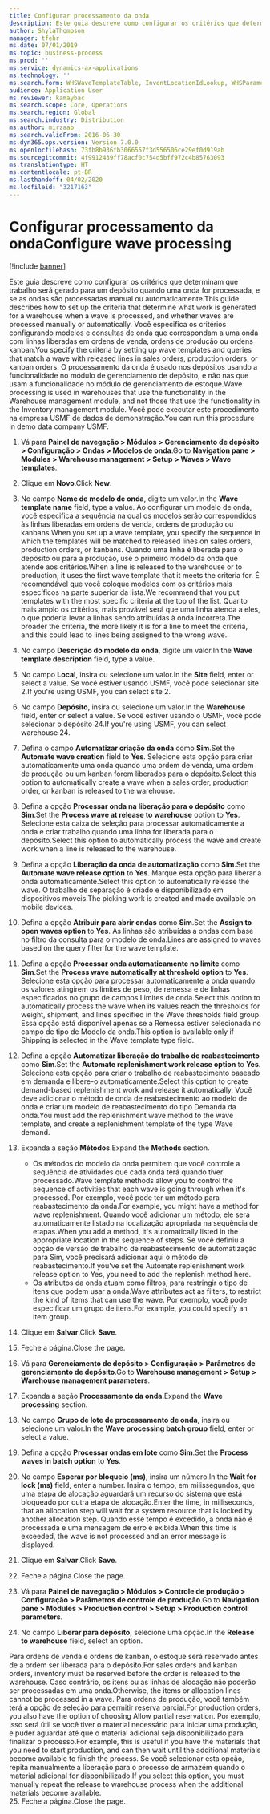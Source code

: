 ```yaml
---
title: Configurar processamento da onda
description: Este guia descreve como configurar os critérios que determinam que trabalho será gerado para um depósito quando uma onda for processada, e se as ondas são processadas manual ou automaticamente.
author: ShylaThompson
manager: tfehr
ms.date: 07/01/2019
ms.topic: business-process
ms.prod: ''
ms.service: dynamics-ax-applications
ms.technology: ''
ms.search.form: WHSWaveTemplateTable, InventLocationIdLookup, WHSParameters, ProdParameters
audience: Application User
ms.reviewer: kamaybac
ms.search.scope: Core, Operations
ms.search.region: Global
ms.search.industry: Distribution
ms.author: mirzaab
ms.search.validFrom: 2016-06-30
ms.dyn365.ops.version: Version 7.0.0
ms.openlocfilehash: 73fb8b936fb3066557f3d556506ce29ef0d919ab
ms.sourcegitcommit: 4f9912439ff78acf0c754d5bff972c4b85763093
ms.translationtype: HT
ms.contentlocale: pt-BR
ms.lasthandoff: 04/02/2020
ms.locfileid: "3217163"
---
```

# <a name="configure-wave-processing"></a><span data-ttu-id="888b8-103">Configurar processamento da onda</span><span class="sxs-lookup"><span data-stu-id="888b8-103">Configure wave processing</span></span>

[!include [banner](../../includes/banner.md)]

<span data-ttu-id="888b8-104">Este guia descreve como configurar os critérios que determinam que trabalho será gerado para um depósito quando uma onda for processada, e se as ondas são processadas manual ou automaticamente.</span><span class="sxs-lookup"><span data-stu-id="888b8-104">This guide describes how to set up the criteria that determine what work is generated for a warehouse when a wave is processed, and whether waves are processed manually or automatically.</span></span> <span data-ttu-id="888b8-105">Você especifica os critérios configurando modelos e consultas de onda que correspondam a uma onda com linhas liberadas em ordens de venda, ordens de produção ou ordens kanban.</span><span class="sxs-lookup"><span data-stu-id="888b8-105">You specify the criteria by setting up wave templates and queries that match a wave with released lines in sales orders, production orders, or kanban orders.</span></span> <span data-ttu-id="888b8-106">O processamento da onda é usado nos depósitos usando a funcionalidade no módulo de gerenciamento de depósito, e não nas que usam a funcionalidade no módulo de gerenciamento de estoque.</span><span class="sxs-lookup"><span data-stu-id="888b8-106">Wave processing is used in warehouses that use the functionality in the Warehouse management module, and not those that use the functionality in the Inventory management module.</span></span> <span data-ttu-id="888b8-107">Você pode executar este procedimento na empresa USMF de dados de demonstração.</span><span class="sxs-lookup"><span data-stu-id="888b8-107">You can run this procedure in demo data company USMF.</span></span>

1. <span data-ttu-id="888b8-108">Vá para **Painel de navegação > Módulos > Gerenciamento de depósito > Configuração > Ondas > Modelos de onda**.</span><span class="sxs-lookup"><span data-stu-id="888b8-108">Go to **Navigation pane > Modules > Warehouse management > Setup > Waves > Wave templates**.</span></span>
2. <span data-ttu-id="888b8-109">Clique em **Novo**.</span><span class="sxs-lookup"><span data-stu-id="888b8-109">Click **New**.</span></span>
3. <span data-ttu-id="888b8-110">No campo **Nome de modelo de onda**, digite um valor.</span><span class="sxs-lookup"><span data-stu-id="888b8-110">In the **Wave template name** field, type a value.</span></span> <span data-ttu-id="888b8-111">Ao configurar um modelo de onda, você especifica a sequência na qual os modelos serão correspondidos às linhas liberadas em ordens de venda, ordens de produção ou kanbans.</span><span class="sxs-lookup"><span data-stu-id="888b8-111">When you set up a wave template, you specify the sequence in which the templates will be matched to released lines on sales orders, production orders, or kanbans.</span></span> <span data-ttu-id="888b8-112">Quando uma linha é liberada para o depósito ou para a produção, use o primeiro modelo da onda que atende aos critérios.</span><span class="sxs-lookup"><span data-stu-id="888b8-112">When a line is released to the warehouse or to production, it uses the first wave template that it meets the criteria for.</span></span> <span data-ttu-id="888b8-113">É recomendável que você coloque modelos com os critérios mais específicos na parte superior da lista.</span><span class="sxs-lookup"><span data-stu-id="888b8-113">We recommend that you put templates with the most specific criteria at the top of the list.</span></span> <span data-ttu-id="888b8-114">Quanto mais amplo os critérios, mais provável será que uma linha atenda a eles, o que poderia levar a linhas sendo atribuídas à onda incorreta.</span><span class="sxs-lookup"><span data-stu-id="888b8-114">The broader the criteria, the more likely it is for a line to meet the criteria, and this could lead to lines being assigned to the wrong wave.</span></span>  
4. <span data-ttu-id="888b8-115">No campo **Descrição do modelo da onda**, digite um valor.</span><span class="sxs-lookup"><span data-stu-id="888b8-115">In the **Wave template description** field, type a value.</span></span>
5. <span data-ttu-id="888b8-116">No campo **Local**, insira ou selecione um valor.</span><span class="sxs-lookup"><span data-stu-id="888b8-116">In the **Site** field, enter or select a value.</span></span> <span data-ttu-id="888b8-117">Se você estiver usando USMF, você pode selecionar site 2.</span><span class="sxs-lookup"><span data-stu-id="888b8-117">If you're using USMF, you can select site 2.</span></span>  
6. <span data-ttu-id="888b8-118">No campo **Depósito**, insira ou selecione um valor.</span><span class="sxs-lookup"><span data-stu-id="888b8-118">In the **Warehouse** field, enter or select a value.</span></span> <span data-ttu-id="888b8-119">Se você estiver usando o USMF, você pode selecionar o depósito 24.</span><span class="sxs-lookup"><span data-stu-id="888b8-119">If you're using USMF, you can select warehouse 24.</span></span>  
7. <span data-ttu-id="888b8-120">Defina o campo **Automatizar criação da onda** como **Sim**.</span><span class="sxs-lookup"><span data-stu-id="888b8-120">Set the **Automate wave creation** field to **Yes**.</span></span> <span data-ttu-id="888b8-121">Selecione esta opção para criar automaticamente uma onda quando uma ordem de venda, uma ordem de produção ou um kanban forem liberados para o depósito.</span><span class="sxs-lookup"><span data-stu-id="888b8-121">Select this option to automatically create a wave when a sales order, production order, or kanban is released to the warehouse.</span></span>  
8. <span data-ttu-id="888b8-122">Defina a opção **Processar onda na liberação para o depósito** como **Sim**.</span><span class="sxs-lookup"><span data-stu-id="888b8-122">Set the **Process wave at release to warehouse** option to **Yes**.</span></span> <span data-ttu-id="888b8-123">Selecione esta caixa de seleção para processar automaticamente a onda e criar trabalho quando uma linha for liberada para o depósito.</span><span class="sxs-lookup"><span data-stu-id="888b8-123">Select this option to automatically process the wave and create work when a line is released to the warehouse.</span></span>  
9. <span data-ttu-id="888b8-124">Defina a opção **Liberação da onda de automatização** como **Sim**.</span><span class="sxs-lookup"><span data-stu-id="888b8-124">Set the **Automate wave release option** to **Yes**.</span></span> <span data-ttu-id="888b8-125">Marque esta opção para liberar a onda automaticamente.</span><span class="sxs-lookup"><span data-stu-id="888b8-125">Select this option to automatically release the wave.</span></span> <span data-ttu-id="888b8-126">O trabalho de separação é criado e disponibilizado em dispositivos móveis.</span><span class="sxs-lookup"><span data-stu-id="888b8-126">The picking work is created and made available on mobile devices.</span></span>  
10. <span data-ttu-id="888b8-127">Defina a opção **Atribuir para abrir ondas** como **Sim**.</span><span class="sxs-lookup"><span data-stu-id="888b8-127">Set the **Assign to open waves option** to **Yes**.</span></span> <span data-ttu-id="888b8-128">As linhas são atribuídas a ondas com base no filtro da consulta para o modelo de onda.</span><span class="sxs-lookup"><span data-stu-id="888b8-128">Lines are assigned to waves based on the query filter for the wave template.</span></span>  
11. <span data-ttu-id="888b8-129">Defina a opção **Processar onda automaticamente no limite** como **Sim**.</span><span class="sxs-lookup"><span data-stu-id="888b8-129">Set the **Process wave automatically at threshold option** to **Yes**.</span></span> <span data-ttu-id="888b8-130">Selecione esta opção para processar automaticamente a onda quando os valores atingirem os limites de peso, de remessa e de linhas especificados no grupo de campos Limites de onda.</span><span class="sxs-lookup"><span data-stu-id="888b8-130">Select this option to automatically process the wave when its values reach the thresholds for weight, shipment, and lines specified in the Wave thresholds field group.</span></span> <span data-ttu-id="888b8-131">Essa opção está disponível apenas se a Remessa estiver selecionada no campo de tipo de Modelo da onda.</span><span class="sxs-lookup"><span data-stu-id="888b8-131">This option is available only if Shipping is selected in the Wave template type field.</span></span>  
12. <span data-ttu-id="888b8-132">Defina a opção **Automatizar liberação do trabalho de reabastecimento** como **Sim**.</span><span class="sxs-lookup"><span data-stu-id="888b8-132">Set the **Automate replenishment work release option** to **Yes**.</span></span> <span data-ttu-id="888b8-133">Selecione esta opção para criar o trabalho de reabastecimento baseado em demanda e libere-o automaticamente.</span><span class="sxs-lookup"><span data-stu-id="888b8-133">Select this option to create demand-based replenishment work and release it automatically.</span></span> <span data-ttu-id="888b8-134">Você deve adicionar o método de onda de reabastecimento ao modelo de onda e criar um modelo de reabastecimento do tipo Demanda da onda.</span><span class="sxs-lookup"><span data-stu-id="888b8-134">You must add the replenishment wave method to the wave template, and create a replenishment template of the type Wave demand.</span></span>  
13. <span data-ttu-id="888b8-135">Expanda a seção **Métodos**.</span><span class="sxs-lookup"><span data-stu-id="888b8-135">Expand the **Methods** section.</span></span>

    - <span data-ttu-id="888b8-136">Os métodos do modelo da onda permitem que você controle a sequência de atividades que cada onda terá quando tiver processado.</span><span class="sxs-lookup"><span data-stu-id="888b8-136">Wave template methods allow you to control the sequence of activities that each wave is going through when it's processed.</span></span> <span data-ttu-id="888b8-137">Por exemplo, você pode ter um método para reabastecimento da onda.</span><span class="sxs-lookup"><span data-stu-id="888b8-137">For example, you might have a method for wave replenishment.</span></span> <span data-ttu-id="888b8-138">Quando você adicionar um método, ele será automaticamente listado na localização apropriada na sequência de etapas.</span><span class="sxs-lookup"><span data-stu-id="888b8-138">When you add a method, it's automatically listed in the appropriate location in the sequence of steps.</span></span> <span data-ttu-id="888b8-139">Se você definiu a opção de versão de trabalho de reabastecimento de automatização para Sim, você precisará adicionar aqui o método de reabastecimento.</span><span class="sxs-lookup"><span data-stu-id="888b8-139">If you've set the Automate replenishment work release option to Yes, you need to add the replenish method here.</span></span>  
    - <span data-ttu-id="888b8-140">Os atributos da onda atuam como filtros, para restringir o tipo de itens que podem usar a onda.</span><span class="sxs-lookup"><span data-stu-id="888b8-140">Wave attributes act as filters, to restrict the kind of items that can use the wave.</span></span> <span data-ttu-id="888b8-141">Por exemplo, você pode especificar um grupo de itens.</span><span class="sxs-lookup"><span data-stu-id="888b8-141">For example, you could specify an item group.</span></span>  
14. <span data-ttu-id="888b8-142">Clique em **Salvar**.</span><span class="sxs-lookup"><span data-stu-id="888b8-142">Click **Save**.</span></span>
15. <span data-ttu-id="888b8-143">Feche a página.</span><span class="sxs-lookup"><span data-stu-id="888b8-143">Close the page.</span></span>
16. <span data-ttu-id="888b8-144">Vá para **Gerenciamento de depósito > Configuração > Parâmetros de gerenciamento de depósito**.</span><span class="sxs-lookup"><span data-stu-id="888b8-144">Go to **Warehouse management > Setup > Warehouse management parameters**.</span></span>
17. <span data-ttu-id="888b8-145">Expanda a seção **Processamento da onda**.</span><span class="sxs-lookup"><span data-stu-id="888b8-145">Expand the **Wave processing** section.</span></span>
18. <span data-ttu-id="888b8-146">No campo **Grupo de lote de processamento de onda**, insira ou selecione um valor.</span><span class="sxs-lookup"><span data-stu-id="888b8-146">In the **Wave processing batch group** field, enter or select a value.</span></span>
19. <span data-ttu-id="888b8-147">Defina a opção **Processar ondas em lote** como **Sim**.</span><span class="sxs-lookup"><span data-stu-id="888b8-147">Set the **Process waves in batch option** to **Yes**.</span></span>
20. <span data-ttu-id="888b8-148">No campo **Esperar por bloqueio (ms)**, insira um número.</span><span class="sxs-lookup"><span data-stu-id="888b8-148">In the **Wait for lock (ms)** field, enter a number.</span></span> <span data-ttu-id="888b8-149">Insira o tempo, em milissegundos, que uma etapa de alocação aguardará um recurso do sistema que está bloqueado por outra etapa de alocação.</span><span class="sxs-lookup"><span data-stu-id="888b8-149">Enter the time, in milliseconds, that an allocation step will wait for a system resource that is locked by another allocation step.</span></span> <span data-ttu-id="888b8-150">Quando esse tempo é excedido, a onda não é processada e uma mensagem de erro é exibida.</span><span class="sxs-lookup"><span data-stu-id="888b8-150">When this time is exceeded, the wave is not processed and an error message is displayed.</span></span>  
21. <span data-ttu-id="888b8-151">Clique em **Salvar**.</span><span class="sxs-lookup"><span data-stu-id="888b8-151">Click **Save**.</span></span>
22. <span data-ttu-id="888b8-152">Feche a página.</span><span class="sxs-lookup"><span data-stu-id="888b8-152">Close the page.</span></span>
23. <span data-ttu-id="888b8-153">Vá para **Painel de navegação > Módulos > Controle de produção > Configuração > Parâmetros de controle de produção**.</span><span class="sxs-lookup"><span data-stu-id="888b8-153">Go to **Navigation pane > Modules > Production control > Setup > Production control parameters**.</span></span>
24. <span data-ttu-id="888b8-154">No campo **Liberar para depósito**, selecione uma opção.</span><span class="sxs-lookup"><span data-stu-id="888b8-154">In the **Release to warehouse** field, select an option.</span></span>

<span data-ttu-id="888b8-155">Para ordens de venda e ordens de kanban, o estoque será reservado antes de a ordem ser liberada para o depósito.</span><span class="sxs-lookup"><span data-stu-id="888b8-155">For sales orders and kanban orders, inventory must be reserved before the order is released to the warehouse.</span></span> <span data-ttu-id="888b8-156">Caso contrário, os itens ou as linhas de alocação não poderão ser processadas em uma onda.</span><span class="sxs-lookup"><span data-stu-id="888b8-156">Otherwise, the items or allocation lines cannot be processed in a wave.</span></span> <span data-ttu-id="888b8-157">Para ordens de produção, você também terá a opção de seleção para permitir reserva parcial.</span><span class="sxs-lookup"><span data-stu-id="888b8-157">For production orders, you also have the option of choosing Allow partial reservation.</span></span> <span data-ttu-id="888b8-158">Por exemplo, isso será útil se você tiver o material necessário para iniciar uma produção, e puder aguardar até que o material adicional seja disponibilizado para finalizar o processo.</span><span class="sxs-lookup"><span data-stu-id="888b8-158">For example, this is useful if you have the materials that you need to start production, and can then wait until the additional materials become available to finish the process.</span></span> <span data-ttu-id="888b8-159">Se você selecionar esta opção, repita manualmente a liberação para o processo de armazém quando o material adicional for disponibilizado.</span><span class="sxs-lookup"><span data-stu-id="888b8-159">If you select this option, you must manually repeat the release to warehouse process when the additional materials become available.</span></span>  
25. <span data-ttu-id="888b8-160">Feche a página.</span><span class="sxs-lookup"><span data-stu-id="888b8-160">Close the page.</span></span>


